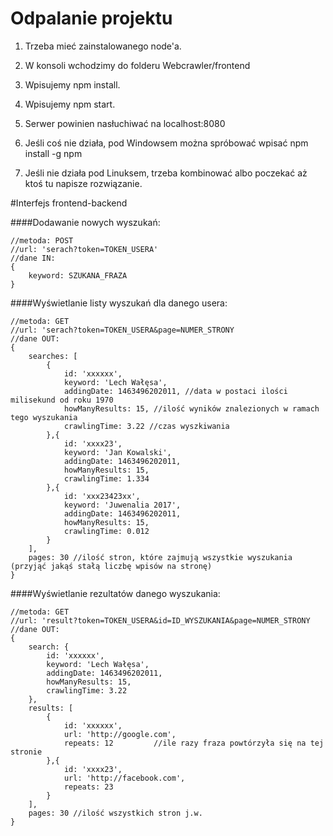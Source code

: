 # Odpalanie projektu

1. Trzeba mieć zainstalowanego node'a.

2. W konsoli wchodzimy do folderu Webcrawler/frontend

3. Wpisujemy npm install.

4. Wpisujemy npm start.

5. Serwer powinien nasłuchiwać na localhost:8080

6. Jeśli coś nie działa, pod Windowsem można spróbować wpisać npm install -g npm

7. Jeśli nie działa pod Linuksem, trzeba kombinować albo poczekać aż ktoś tu napisze rozwiązanie.

#Interfejs frontend-backend



####Dodawanie nowych wyszukań:

    //metoda: POST
    //url: 'serach?token=TOKEN_USERA'
    //dane IN:
    {
        keyword: SZUKANA_FRAZA
    }

####Wyświetlanie listy wyszukań dla danego usera:

    //metoda: GET
    //url: 'serach?token=TOKEN_USERA&page=NUMER_STRONY
    //dane OUT:
    {
        searches: [
            {
                id: 'xxxxxx',
                keyword: 'Lech Wałęsa',
                addingDate: 1463496202011, //data w postaci ilości milisekund od roku 1970
                howManyResults: 15, //ilość wyników znalezionych w ramach tego wyszukania
                crawlingTime: 3.22 //czas wyszkiwania
            },{
                id: 'xxxx23',
                keyword: 'Jan Kowalski',
                addingDate: 1463496202011,
                howManyResults: 15,
                crawlingTime: 1.334
            },{
                id: 'xxx23423xx',
                keyword: 'Juwenalia 2017',
                addingDate: 1463496202011,
                howManyResults: 15,
                crawlingTime: 0.012
            }
        ],
        pages: 30 //ilość stron, które zajmują wszystkie wyszukania (przyjąć jakąś stałą liczbę wpisów na stronę)
    }

####Wyświetlanie rezultatów danego wyszukania:

    //metoda: GET
    //url: 'result?token=TOKEN_USERA&id=ID_WYSZUKANIA&page=NUMER_STRONY
    //dane OUT:
    {
        search: {
            id: 'xxxxxx',
            keyword: 'Lech Wałęsa',
            addingDate: 1463496202011,
            howManyResults: 15,
            crawlingTime: 3.22
        },
        results: [
            {
                id: 'xxxxxx',
                url: 'http://google.com',
                repeats: 12         //ile razy fraza powtórzyła się na tej stronie
            },{
                id: 'xxxx23',
                url: 'http://facebook.com',
                repeats: 23
            }
        ],
        pages: 30 //ilość wszystkich stron j.w.
    }
